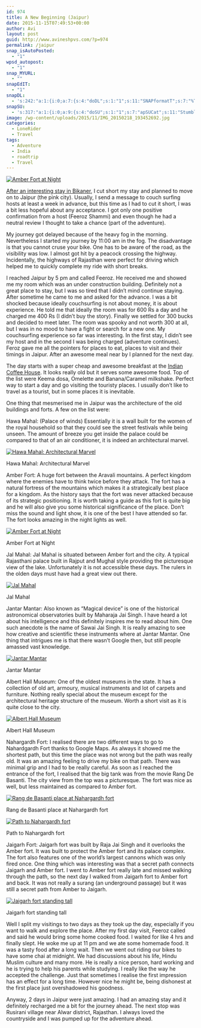```yaml
---
id: 974
title: A New Beginning (Jaipur)
date: 2015-11-15T07:49:53+00:00
author: Avi
layout: post
guid: http://www.avineshpvs.com/?p=974
permalink: /jaipur
snap_isAutoPosted:
  - "1"
wpsd_autopost:
  - "1"
snap_MYURL:
  - ""
snapEdIT:
  - "1"
snapDL:
  - 's:242:"a:1:{i:0;a:7:{s:4:"doDL";s:1:"1";s:11:"SNAPformatT";s:7:"%TITLE%";s:10:"SNAPformat";s:9:"%EXCERPT%";s:11:"isPrePosted";s:1:"1";s:8:"isPosted";s:1:"1";s:4:"pgID";s:32:"fa1878598d1fdb43c40ac741dea2dd9c";s:5:"pDate";s:19:"2015-11-15 07:50:04";}}";'
snapSU:
  - 's:317:"a:1:{i:0;a:9:{s:4:"doSU";s:1:"1";s:7:"apSUCat";s:11:"StumbleUpon";s:4:"nsfw";s:1:"0";s:10:"SNAPformat";s:19:"%TITLE% - %EXCERPT%";s:11:"isPrePosted";s:1:"1";s:8:"isPosted";s:1:"1";s:4:"pgID";s:6:"33ZvH4";s:7:"postURL";s:50:"http://www.stumbleupon.com/content/33ZvH4/comments";s:5:"pDate";s:19:"2015-11-15 07:50:11";}}";'
image: /wp-content/uploads/2015/11/IMG_20150218_193452692.jpg
categories:
  - LoneRider
  - Travel
tags:
  - Adventure
  - India
  - roadtrip
  - Travel
---
```

<a href="https://i1.wp.com/www.avineshpvs.com/wp-content/uploads/2015/11/IMG_20150218_193452692.jpg" data-rel="lightbox-0" data-imagelightbox="0" title=""><img src="https://i1.wp.com/www.avineshpvs.com/wp-content/uploads/2015/11/IMG_20150218_193452692.jpg?resize=600%2C340" alt="Amber Fort at Night" class="aligncenter size-medium wp-image-978" srcset="https://i1.wp.com/www.avineshpvs.com/wp-content/uploads/2015/11/IMG_20150218_193452692.jpg?resize=600%2C340 600w, https://i1.wp.com/www.avineshpvs.com/wp-content/uploads/2015/11/IMG_20150218_193452692.jpg?resize=1024%2C580 1024w, https://i1.wp.com/www.avineshpvs.com/wp-content/uploads/2015/11/IMG_20150218_193452692.jpg?w=2000 2000w, https://i1.wp.com/www.avineshpvs.com/wp-content/uploads/2015/11/IMG_20150218_193452692.jpg?w=3000 3000w" sizes="(max-width: 600px) 100vw, 600px" data-recalc-dims="1" /></a>

<a href="http://www.avineshpvs.com/bikaner" target="_blank">After an interesting stay in Bikaner</a>, I cut short my stay and planned to move on to Jaipur (the pink city). Usually, I send a message to couch surfing hosts at least a week in advance, but this time as I had to cut it short, I was a bit less hopeful about any acceptance. I got only one positive confirmation from a host (Feeroz Shammi) and even though he had a neutral review I thought to take a chance (part of the adventure). 

<!--more-->My journey got delayed because of the heavy fog in the morning. Nevertheless I started my journey by 11:00 am in the fog. The disadvantage is that you cannot cruse your bike. One has to be aware of the road, as the visibility was low. I almost got hit by a peacock crossing the highway. Incidentally, the highways of Rajasthan were perfect for driving which helped me to quickly complete my ride with short breaks.

I reached Jaipur by 5 pm and called Feeroz. He received me and showed me my room which was an under construction building. Definitely not a great place to stay, but I was so tired that I didn’t mind continue staying. After sometime he came to me and asked for the advance. I was a bit shocked because ideally couchsurfing is not about money, it is about experience. He told me that ideally the room was for 600 Rs a day and he charged me 400 Rs (I didn’t buy the story). Finally we settled for 300 bucks and decided to meet later. The room was spooky and not worth 300 at all, but I was in no mood to have a fight or search for a new one. My couchsurfing experience so far was interesting. In the first stay, I didn’t see my host and in the second I was being charged (adventure continues). Feroz gave me all the pointers for places to eat, places to visit and their timings in Jaipur. After an awesome meal near by I planned for the next day.

The day starts with a super cheap and awesome breakfast at the <a href="https://www.zomato.com/jaipur/indian-coffee-house-mi-road" target="_blank">Indian Coffee House</a>. It looks really old but it serves some awesome food. Top of the list were Keema dosa, Omelette and Banana/Caramel milkshake. Perfect way to start a day and go visiting the touristy places. I usually don’t like to travel as a tourist, but in some places it is inevitable. 

One thing that mesmerised me in Jaipur was the architecture of the old buildings and forts. A few on the list were:

Hawa Mahal: (Palace of winds) Essentially it is a wall built for the women of the royal household so that they could see the street festivals while being unseen. The amount of breeze you get inside the palace could be compared to that of an air conditioner, it is indeed an architectural marvel.

<div id="attachment_976" style="width: 610px" class="wp-caption aligncenter">
  <a href="https://i2.wp.com/www.avineshpvs.com/wp-content/uploads/2015/11/IMG_20150218_131453024.jpg" data-rel="lightbox-1" data-imagelightbox="1" title=""><img src="https://i2.wp.com/www.avineshpvs.com/wp-content/uploads/2015/11/IMG_20150218_131453024.jpg?resize=600%2C179" alt="Hawa Mahal: Architectural Marvel" class="size-medium wp-image-976" srcset="https://i2.wp.com/www.avineshpvs.com/wp-content/uploads/2015/11/IMG_20150218_131453024.jpg?resize=600%2C179 600w, https://i2.wp.com/www.avineshpvs.com/wp-content/uploads/2015/11/IMG_20150218_131453024.jpg?resize=1024%2C306 1024w, https://i2.wp.com/www.avineshpvs.com/wp-content/uploads/2015/11/IMG_20150218_131453024.jpg?w=1358 1358w" sizes="(max-width: 600px) 100vw, 600px" data-recalc-dims="1" /></a>
  
  <p class="wp-caption-text">
    Hawa Mahal: Architectural Marvel
  </p>
</div>

Amber Fort: A huge fort between the Aravali mountains. A perfect kingdom where the enemies have to think twice before they attack. The fort has a natural fortress of the mountains which makes it a strategically best place for a kingdom. As the history says that the fort was never attacked because of its strategic positioning. It is worth taking a guide as this fort is quite big and he will also give you some historical significance of the place. Don’t miss the sound and light show, it is one of the best I have attended so far. The fort looks amazing in the night lights as well. 

<div id="attachment_978" style="width: 610px" class="wp-caption aligncenter">
  <a href="https://i1.wp.com/www.avineshpvs.com/wp-content/uploads/2015/11/IMG_20150218_193452692.jpg" data-rel="lightbox-0" data-imagelightbox="0" title=""><img src="https://i1.wp.com/www.avineshpvs.com/wp-content/uploads/2015/11/IMG_20150218_193452692.jpg?resize=600%2C340" alt="Amber Fort at Night" class="size-medium wp-image-978" srcset="https://i1.wp.com/www.avineshpvs.com/wp-content/uploads/2015/11/IMG_20150218_193452692.jpg?resize=600%2C340 600w, https://i1.wp.com/www.avineshpvs.com/wp-content/uploads/2015/11/IMG_20150218_193452692.jpg?resize=1024%2C580 1024w, https://i1.wp.com/www.avineshpvs.com/wp-content/uploads/2015/11/IMG_20150218_193452692.jpg?w=2000 2000w, https://i1.wp.com/www.avineshpvs.com/wp-content/uploads/2015/11/IMG_20150218_193452692.jpg?w=3000 3000w" sizes="(max-width: 600px) 100vw, 600px" data-recalc-dims="1" /></a>
  
  <p class="wp-caption-text">
    Amber Fort at Night
  </p>
</div>

Jal Mahal: Jal Mahal is situated between Amber fort and the city. A typical Rajasthani palace built in Rajput and Mughal style providing the picturesque view of the lake. Unfortunately it is not accessible these days. The rulers in the olden days must have had a great view out there. 

<div id="attachment_980" style="width: 610px" class="wp-caption aligncenter">
  <a href="https://i0.wp.com/www.avineshpvs.com/wp-content/uploads/2015/11/IMG_20150219_151620264.jpg" data-rel="lightbox-3" data-imagelightbox="3" title=""><img src="https://i0.wp.com/www.avineshpvs.com/wp-content/uploads/2015/11/IMG_20150219_151620264.jpg?resize=600%2C341" alt="Jal Mahal" class="size-medium wp-image-980" srcset="https://i0.wp.com/www.avineshpvs.com/wp-content/uploads/2015/11/IMG_20150219_151620264.jpg?resize=600%2C341 600w, https://i0.wp.com/www.avineshpvs.com/wp-content/uploads/2015/11/IMG_20150219_151620264.jpg?resize=1024%2C583 1024w, https://i0.wp.com/www.avineshpvs.com/wp-content/uploads/2015/11/IMG_20150219_151620264.jpg?w=2000 2000w, https://i0.wp.com/www.avineshpvs.com/wp-content/uploads/2015/11/IMG_20150219_151620264.jpg?w=3000 3000w" sizes="(max-width: 600px) 100vw, 600px" data-recalc-dims="1" /></a>
  
  <p class="wp-caption-text">
    Jal Mahal
  </p>
</div>

Jantar Mantar: Also known as &#8220;Magical device&#8221; is one of the historical astronomical observatories built by Maharaja Jai Singh. I have heard a lot about his intelligence and this definitely inspires me to read about him. One such anecdote is the name of Sawai Jai Singh. It is really amazing to see how creative and scientific these instruments where at Jantar Mantar. One thing that intrigues me is that there wasn’t Google then, but still people amassed vast knowledge. 

<div id="attachment_977" style="width: 610px" class="wp-caption aligncenter">
  <a href="https://i2.wp.com/www.avineshpvs.com/wp-content/uploads/2015/11/IMG_20150218_140439594_HDR.jpg" data-rel="lightbox-4" data-imagelightbox="4" title=""><img src="https://i2.wp.com/www.avineshpvs.com/wp-content/uploads/2015/11/IMG_20150218_140439594_HDR.jpg?resize=600%2C341" alt="Jantar Mantar" class="size-medium wp-image-977" srcset="https://i2.wp.com/www.avineshpvs.com/wp-content/uploads/2015/11/IMG_20150218_140439594_HDR.jpg?resize=600%2C341 600w, https://i2.wp.com/www.avineshpvs.com/wp-content/uploads/2015/11/IMG_20150218_140439594_HDR.jpg?resize=1024%2C583 1024w, https://i2.wp.com/www.avineshpvs.com/wp-content/uploads/2015/11/IMG_20150218_140439594_HDR.jpg?w=2000 2000w, https://i2.wp.com/www.avineshpvs.com/wp-content/uploads/2015/11/IMG_20150218_140439594_HDR.jpg?w=3000 3000w" sizes="(max-width: 600px) 100vw, 600px" data-recalc-dims="1" /></a>
  
  <p class="wp-caption-text">
    Jantar Mantar
  </p>
</div>

Albert Hall Museum: One of the oldest museums in the state. It has a collection of old art, armoury, musical instruments and lot of carpets and furniture. Nothing really special about the museum except for the architectural heritage structure of the museum. Worth a short visit as it is quite close to the city.

<div id="attachment_975" style="width: 610px" class="wp-caption aligncenter">
  <a href="https://i2.wp.com/www.avineshpvs.com/wp-content/uploads/2015/11/IMG_20150218_123852787_HDR.jpg" data-rel="lightbox-5" data-imagelightbox="5" title=""><img src="https://i2.wp.com/www.avineshpvs.com/wp-content/uploads/2015/11/IMG_20150218_123852787_HDR.jpg?resize=600%2C341" alt="Albert Hall Museum" class="size-medium wp-image-975" srcset="https://i2.wp.com/www.avineshpvs.com/wp-content/uploads/2015/11/IMG_20150218_123852787_HDR.jpg?resize=600%2C341 600w, https://i2.wp.com/www.avineshpvs.com/wp-content/uploads/2015/11/IMG_20150218_123852787_HDR.jpg?resize=1024%2C583 1024w, https://i2.wp.com/www.avineshpvs.com/wp-content/uploads/2015/11/IMG_20150218_123852787_HDR.jpg?w=2000 2000w, https://i2.wp.com/www.avineshpvs.com/wp-content/uploads/2015/11/IMG_20150218_123852787_HDR.jpg?w=3000 3000w" sizes="(max-width: 600px) 100vw, 600px" data-recalc-dims="1" /></a>
  
  <p class="wp-caption-text">
    Albert Hall Museum
  </p>
</div>

Nahargardh Fort: I realised there are two different ways to go to Nahardgardh Fort thanks to Google Maps. As always it showed me the shortest path, but this time the place was not wrong but the path was really old. It was an amazing feeling to drive my bike on that path. There was minimal grip and I had to be really careful. As soon as I reached the entrance of the fort, I realised that the big tank was from the movie Rang De Basanti. The city view from the top was a picturesque. The fort was nice as well, but less maintained as compared to Amber fort.

<div id="attachment_981" style="width: 610px" class="wp-caption aligncenter">
  <a href="https://i0.wp.com/www.avineshpvs.com/wp-content/uploads/2015/11/IMG_20150219_120507206.jpg" data-rel="lightbox-6" data-imagelightbox="6" title=""><img src="https://i0.wp.com/www.avineshpvs.com/wp-content/uploads/2015/11/IMG_20150219_120507206.jpg?resize=600%2C342" alt="Rang de Basanti place at Nahargardh fort" class="size-medium wp-image-981" srcset="https://i0.wp.com/www.avineshpvs.com/wp-content/uploads/2015/11/IMG_20150219_120507206.jpg?resize=600%2C342 600w, https://i0.wp.com/www.avineshpvs.com/wp-content/uploads/2015/11/IMG_20150219_120507206.jpg?resize=1024%2C583 1024w" sizes="(max-width: 600px) 100vw, 600px" data-recalc-dims="1" /></a>
  
  <p class="wp-caption-text">
    Rang de Basanti place at Nahargardh fort
  </p>
</div>

<div id="attachment_982" style="width: 610px" class="wp-caption aligncenter">
  <a href="https://i1.wp.com/www.avineshpvs.com/wp-content/uploads/2015/11/IMG_20150219_120724719.jpg" data-rel="lightbox-7" data-imagelightbox="7" title=""><img src="https://i1.wp.com/www.avineshpvs.com/wp-content/uploads/2015/11/IMG_20150219_120724719.jpg?resize=600%2C341" alt="Path to Nahargardh fort" class="size-medium wp-image-982" srcset="https://i1.wp.com/www.avineshpvs.com/wp-content/uploads/2015/11/IMG_20150219_120724719.jpg?resize=600%2C341 600w, https://i1.wp.com/www.avineshpvs.com/wp-content/uploads/2015/11/IMG_20150219_120724719.jpg?resize=1024%2C583 1024w, https://i1.wp.com/www.avineshpvs.com/wp-content/uploads/2015/11/IMG_20150219_120724719.jpg?w=2000 2000w, https://i1.wp.com/www.avineshpvs.com/wp-content/uploads/2015/11/IMG_20150219_120724719.jpg?w=3000 3000w" sizes="(max-width: 600px) 100vw, 600px" data-recalc-dims="1" /></a>
  
  <p class="wp-caption-text">
    Path to Nahargardh fort
  </p>
</div>

Jaigarh Fort: Jaigarh fort was built by Raja Jai Singh and it overlooks the Amber fort. It was built to protect the Amber fort and its palace complex. The fort also features one of the world’s largest cannons which was only fired once. One thing which was interesting was that a secret path connects Jaigarh and Amber fort. I went to Amber fort really late and missed walking through the path, so the next day I walked from Jaigarh fort to Amber fort and back. It was not really a surang (an underground passage) but it was still a secret path from Amber to Jaigarh.

<div id="attachment_979" style="width: 610px" class="wp-caption aligncenter">
  <a href="https://i0.wp.com/www.avineshpvs.com/wp-content/uploads/2015/11/IMG_20150219_144650199_HDR.jpg" data-rel="lightbox-8" data-imagelightbox="8" title=""><img src="https://i0.wp.com/www.avineshpvs.com/wp-content/uploads/2015/11/IMG_20150219_144650199_HDR.jpg?resize=600%2C341" alt="Jaigarh fort standing tall" class="size-medium wp-image-979" srcset="https://i0.wp.com/www.avineshpvs.com/wp-content/uploads/2015/11/IMG_20150219_144650199_HDR.jpg?resize=600%2C341 600w, https://i0.wp.com/www.avineshpvs.com/wp-content/uploads/2015/11/IMG_20150219_144650199_HDR.jpg?resize=1024%2C583 1024w, https://i0.wp.com/www.avineshpvs.com/wp-content/uploads/2015/11/IMG_20150219_144650199_HDR.jpg?w=2000 2000w, https://i0.wp.com/www.avineshpvs.com/wp-content/uploads/2015/11/IMG_20150219_144650199_HDR.jpg?w=3000 3000w" sizes="(max-width: 600px) 100vw, 600px" data-recalc-dims="1" /></a>
  
  <p class="wp-caption-text">
    Jaigarh fort standing tall
  </p>
</div>

Well I split my visitings to two days as they took up the day, especially if you want to walk and explore the place. After my first day visit, Feeroz called and said he would bring some home cooked food. I waited for like 4 hrs and finally slept. He woke me up at 11 pm and we ate some homemade food. It was a tasty food after a long wait. Then we went out riding our bikes to have some chai at midnight. We had discussions about his life, Hindu Muslim culture and many more. He is really a nice person, hard working and he is trying to help his parents while studying. I really like the way he accepted the challenge. Just that sometimes I realise the first impression has an effect for a long time. However nice he might be, being dishonest at the first place just overshadowed his goodness. 

Anyway, 2 days in Jaipur were just amazing. I had an amazing stay and it definitely recharged me a bit for the journey ahead. The next stop was Rusirani village near Alwar district, Rajasthan. I always loved the countryside and I was pumped up for the adventure ahead.
